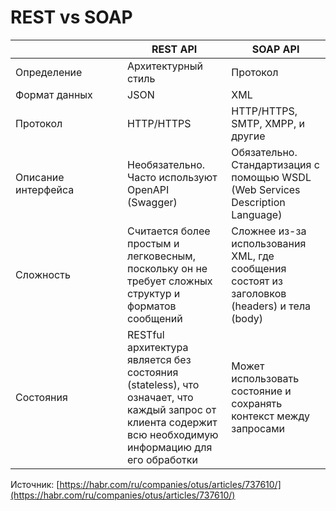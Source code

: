 # REST vs SOAP

<table><thead><tr><th width="163"></th><th>REST API</th><th>SOAP API</th></tr></thead><tbody><tr><td>Определение</td><td>Архитектурный стиль</td><td>Протокол</td></tr><tr><td>Формат данных</td><td>JSON</td><td>XML</td></tr><tr><td>Протокол</td><td>HTTP/HTTPS</td><td>HTTP/HTTPS, SMTP, XMPP, и другие</td></tr><tr><td>Описание интерфейса</td><td>Необязательно. <br>Часто используют OpenAPI (Swagger)</td><td>Обязательно. <br>Стандартизация с помощью WSDL (Web Services Description Language)</td></tr><tr><td>Сложность</td><td>Считается более простым и легковесным, поскольку он не требует сложных структур и форматов сообщений</td><td>Cложнее из-за использования XML, где сообщения состоят из заголовков (headers) и тела (body)</td></tr><tr><td>Состояния</td><td>RESTful архитектура является без состояния (stateless), что означает, что каждый запрос от клиента содержит всю необходимую информацию для его обработки</td><td>Может использовать состояние и сохранять контекст между запросами</td></tr></tbody></table>







Источник: [https://habr.com/ru/companies/otus/articles/737610/](https://habr.com/ru/companies/otus/articles/737610/)
